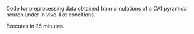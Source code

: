 Code for preprocessing data obtained from simulations of a CA1 pyramidal neuron under in vivo-like conditions.

Executes in 25 minutes.